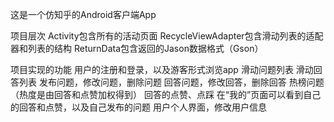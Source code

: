 这是一个仿知乎的Android客户端App

项目层次
Activity包含所有的活动页面
RecycleViewAdapter包含滑动列表的适配器和列表的结构
ReturnData包含返回的Jason数据格式（Gson）
 
项目实现的功能
用户的注册和登录，以及游客形式浏览app
滑动问题列表
滑动回答列表
发布问题，修改问题，删除问题
回答问题，修改回答，删除回答
热榜问题（热度是由回答和点赞加权得到）
回答的点赞、点踩
在“我的”页面可以看到自己的回答和点赞，以及自己发布的问题
用户个人界面，修改用户信息

